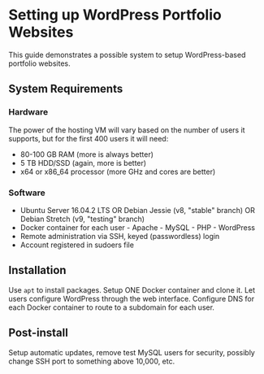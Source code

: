 # Setting up WordPress Portfolio Websites

This guide demonstrates a possible system to setup WordPress-based portfolio websites. 

## System Requirements
### Hardware
The power of the hosting VM will vary based on the number of users it supports, but for the first 400 users it will need:

- 80-100 GB RAM (more is always better)
- 5 TB HDD/SSD (again, more is better)
- x64 or x86_64 processor (more GHz and cores are better)

### Software

- Ubuntu Server 16.04.2 LTS OR Debian Jessie (v8, "stable" branch) OR Debian Stretch (v9, "testing" branch)
- Docker container for each user
        - Apache
        - MySQL
        - PHP
        - WordPress
- Remote administration via SSH, keyed (passwordless) login
- Account registered in sudoers file

## Installation

Use `apt` to install packages. Setup ONE Docker container and clone it. Let users configure WordPress through the web interface. 
Configure DNS for each Docker container to route to a subdomain for each user. 

## Post-install

Setup automatic updates, remove test MySQL users for security, possibly change SSH port to something above 10,000, etc. 
